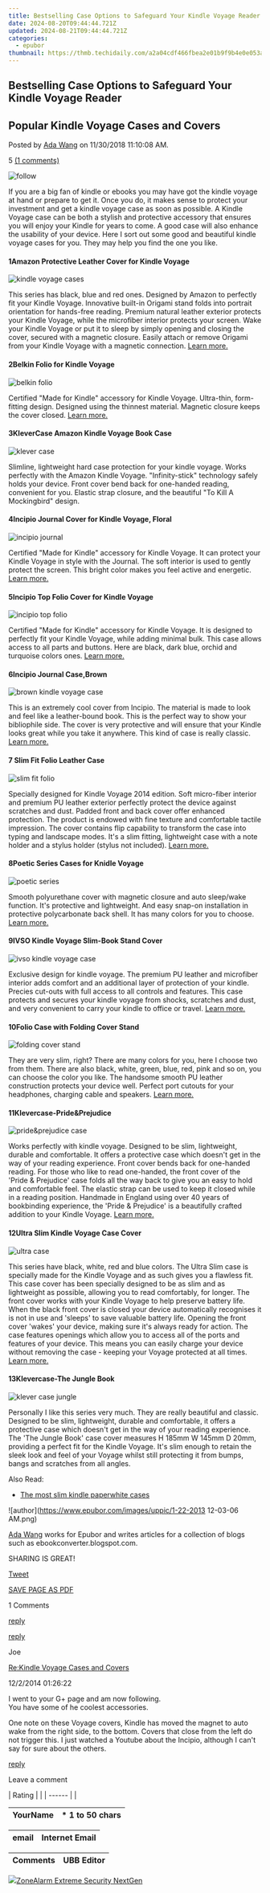 ```yaml
---
title: Bestselling Case Options to Safeguard Your Kindle Voyage Reader
date: 2024-08-20T09:44:44.721Z
updated: 2024-08-21T09:44:44.721Z
categories:
  - epubor
thumbnail: https://thmb.techidaily.com/a2a04cdf466fbea2e01b9f9b4e0e053a2190bbd1cddde4903063c61616ed0d4f.jpg
---
```


## Bestselling Case Options to Safeguard Your Kindle Voyage Reader

## Popular Kindle Voyage Cases and Covers

Posted by [Ada Wang](https://plus.google.com/+AdaWang/posts) on 11/30/2018 11:10:08 AM.

5 [(1 comments)](http://www.epubor.com/#comment-area) 



![follow](http://www.epubor.com/images/follow.png)

 If you are a big fan of kindle or ebooks you may have got the kindle voyage at hand or prepare to get it. Once you do, it makes sense to protect your investment and get a kindle voyage case as soon as possible. A Kindle Voyage case can be both a stylish and protective accessory that ensures you will enjoy your Kindle for years to come. A good case will also enhance the usability of your device. Here I sort out some good and beautiful kindle voyage cases for you. They may help you find the one you like.

#### 1Amazon Protective Leather Cover for Kindle Voyage

![kindle voyage cases](http://www.epubor.com/images/uppic/kindle-voyage-cases.jpg) 

 This series has black, blue and red ones. Designed by Amazon to perfectly fit your Kindle Voyage. Innovative built-in Origami stand folds into portrait orientation for hands-free reading. Premium natural leather exterior protects your Kindle Voyage, while the microfiber interior protects your screen. Wake your Kindle Voyage or put it to sleep by simply opening and closing the cover, secured with a magnetic closure. Easily attach or remove Origami from your Kindle Voyage with a magnetic connection. [Learn more.](http://www.amazon.com/gp/product/B00HZVG02E/ref=as%5Fli%5Ftl?ie=UTF8&camp=1789&creative=390957&creativeASIN=B00HZVG02E&linkCode=as2&tag=epubor-20&linkId=C3HCPTBYEGQCWLCV) 

#### 2Belkin Folio for Kindle Voyage

![belkin folio](http://www.epubor.com/images/uppic/Belkin-Foli.jpg)

 Certified "Made for Kindle" accessory for Kindle Voyage. Ultra-thin, form-fitting design. Designed using the thinnest material. Magnetic closure keeps the cover closed. [Learn more.](http://www.amazon.com/gp/product/B00IU7CCWO/ref=as%5Fli%5Ftl?ie=UTF8&camp=1789&creative=390957&creativeASIN=B00IU7CCWO&linkCode=as2&tag=epubor-20&linkId=ORFJJBLBAG5LRDKC) 

#### 3KleverCase Amazon Kindle Voyage Book Case

![klever case](http://www.epubor.com/images/uppic/klever-case.jpg)

Slimline, lightweight hard case protection for your kindle voyage. Works perfectly with the Amazon Kindle Voyage. "Infinity-stick" technology safely holds your device. Front cover bend back for one-handed reading, convenient for you. Elastic strap closure, and the beautiful "To Kill A Mockingbird" design. 

#### 4Incipio Journal Cover for Kindle Voyage, Floral

![incipio journal](http://www.epubor.com/images/uppic/incipio-journal.jpg)

Certified "Made for Kindle" accessory for Kindle Voyage. It can protect your Kindle Voyage in style with the Journal. The soft interior is used to gently protect the screen. This bright color makes you feel active and energetic. [Learn more.](http://www.amazon.com/gp/product/B00IU7CG5W/ref=as%5Fli%5Ftl?ie=UTF8&camp=1789&creative=390957&creativeASIN=B00IU7CG5W&linkCode=as2&tag=epubor-20&linkId=F4DVGSMNBNGTQKGT)

#### 5Incipio Top Folio Cover for Kindle Voyage

![incipio top folio](http://www.epubor.com/images/uppic/incipio-top-folio.jpg)

Certified "Made for Kindle" accessory for Kindle Voyage. It is designed to perfectly fit your Kindle Voyage, while adding minimal bulk. This case allows access to all parts and buttons. Here are black, dark blue, orchid and turquoise colors ones. [Learn more.](http://www.amazon.com/gp/product/B00IU7CJZY/ref=as%5Fli%5Ftl?ie=UTF8&camp=1789&creative=390957&creativeASIN=B00IU7CJZY&linkCode=as2&tag=epubor-20&linkId=2AHFWZPR3Z75PITL) 

#### 6Incipio Journal Case,Brown

![brown kindle voyage case](http://www.epubor.com/images/uppic/brown-kindle-voyage-case.jpg)

This is an extremely cool cover from Incipio. The material is made to look and feel like a leather-bound book. This is the perfect way to show your bibliophile side. The cover is very protective and will ensure that your Kindle looks great while you take it anywhere. This kind of case is really classic. [Learn more.](http://www.amazon.com/gp/product/B00IU7CHOW/ref=as%5Fli%5Ftl?ie=UTF8&camp=1789&creative=390957&creativeASIN=B00IU7CHOW&linkCode=as2&tag=epubor-20&linkId=B22NY6UNMEOSQJG5) 

#### 7 Slim Fit Folio Leather Case

![slim fit folio](http://www.epubor.com/images/uppic/slim-fit-folio.jpg)

Specially designed for Kindle Voyage 2014 edition. Soft micro-fiber interior and premium PU leather exterior perfectly protect the device against scratches and dust. Padded front and back cover offer enhanced protection. The product is endowed with fine texture and comfortable tactile impression. The cover contains flip capability to transform the case into typing and landscape modes. It's a slim fitting, lightweight case with a note holder and a stylus holder (stylus not included). [Learn more.](http://www.amazon.com/gp/product/B00NYJCIJ0/ref=as%5Fli%5Ftl?ie=UTF8&camp=1789&creative=390957&creativeASIN=B00NYJCIJ0&linkCode=as2&tag=epubor-20&linkId=FKOCMR2TJQTRLJ7E) 

#### 8Poetic Series Cases for Knidle Voyage

![poetic series](http://www.epubor.com/images/uppic/poetic-series.jpg)

Smooth polyurethane cover with magnetic closure and auto sleep/wake function. It's protective and lightweight. And easy snap-on installation in protective polycarbonate back shell. It has many colors for you to choose. [Learn more.](http://www.amazon.com/gp/product/B00NQI9T6Y/ref=as%5Fli%5Ftl?ie=UTF8&camp=1789&creative=390957&creativeASIN=B00NQI9T6Y&linkCode=as2&tag=epubor-20&linkId=LAB5IH7VFPEDCJGT)

#### 9IVSO Kindle Voyage Slim-Book Stand Cover 

![ivso kindle voyage case](http://www.epubor.com/images/uppic/ivso-kindle-voyage-case.jpg)

Exclusive design for kindle voyage. The premium PU leather and microfiber interior adds comfort and an additional layer of protection of your kindle. Precies cut-outs with full access to all controls and features. This case protects and secures your kindle voyage from shocks, scratches and dust, and very convenient to carry your kindle to office or travel. [Learn more.](https://www.amazon.com/IVSO-released-Ultra-Thin-DETACHABLE-Bluetooth/dp/B01ET1BOHS/ref=sr%5F1%5Ffkmr0%5F2?s=electronics&ie=UTF8&qid=1517818178&sr=8-2-fkmr0&keywords=IVSO+Slim-Book+Stand+Kindle+Voyage+Case+Cover)

#### 10Folio Case with Folding Cover Stand

![folding cover stand](http://www.epubor.com/images/uppic/folding-cover-stand.jpg)

They are very slim, right? There are many colors for you, here I choose two from them. There are also black, white, green, blue, red, pink and so on, you can choose the color you like. The handsome smooth PU leather construction protects your device well. Perfect port cutouts for your headphones, charging cable and speakers. [Learn more.](http://www.amazon.com/gp/product/B00NQI9GF8/ref=as%5Fli%5Ftl?ie=UTF8&camp=1789&creative=390957&creativeASIN=B00NQI9GF8&linkCode=as2&tag=epubor-20&linkId=AC7TUAQUJ37LRO6L)

#### 11Klevercase-Pride&Prejudice

![pride&prejudice case](http://www.epubor.com/images/uppic/pride&prejudice-case.jpg)

Works perfectly with kindle voyage. Designed to be slim, lightweight, durable and comfortable. It offers a protective case which doesn't get in the way of your reading experience. Front cover bends back for one-handed reading. For those who like to read one-handed, the front cover of the 'Pride & Prejudice' case folds all the way back to give you an easy to hold and comfortable feel. The elastic strap can be used to keep it closed while in a reading position. Handmade in England using over 40 years of bookbinding experience, the 'Pride & Prejudice' is a beautifully crafted addition to your Kindle Voyage. [Learn more.](https://www.amazon.com/Prejudice-Kindle-Classic-eReader-Paperwhite/dp/B01080KSCQ/ref=sr%5F1%5Ffkmr0%5F1?s=electronics&ie=UTF8&qid=1517818069&sr=1-1-fkmr0&keywords=Klevercase-Pride%26Prejudice+Kindle+Voyage+Case+Cover)

#### 12Ultra Slim Kindle Voyage Case Cover 

![ultra case](http://www.epubor.com/images/uppic/ultra-case.jpg)

 This series have black, white, red and blue colors. The Ultra Slim case is specially made for the Kindle Voyage and as such gives you a flawless fit. This case cover has been specially designed to be as slim and as lightweight as possible, allowing you to read comfortably, for longer. The front cover works with your Kindle Voyage to help preserve battery life. When the black front cover is closed your device automatically recognises it is not in use and 'sleeps' to save valuable battery life. Opening the front cover 'wakes' your device, making sure it's always ready for action. The case features openings which allow you to access all of the ports and features of your device. This means you can easily charge your device without removing the case - keeping your Voyage protected at all times. [Learn more.](http://www.amazon.com/gp/product/B00RKU6552/ref=as%5Fli%5Ftl?ie=UTF8&camp=1789&creative=390957&creativeASIN=B00RKU6552&linkCode=as2&tag=epubor-20&linkId=3GWFJLV2MIRNO3X4) 

#### 13Klevercase-The Jungle Book

![klever case jungle](http://www.epubor.com/images/uppic/klever-case-jungle.jpg)

Personally I like this series very much. They are really beautiful and classic. Designed to be slim, lightweight, durable and comfortable, it offers a protective case which doesn't get in the way of your reading experience. The 'The Jungle Book' case cover measures H 185mm W 145mm D 20mm, providing a perfect fit for the Kindle Voyage. It's slim enough to retain the sleek look and feel of your Voyage whilst still protecting it from bumps, bangs and scratches from all angles. 

Also Read:

* [The most slim kindle paperwhite cases](https://tools.techidaily.com/epubor/products/)

![author](https://www.epubor.com/images/uppic/1-22-2013 12-03-06 AM.png)

[Ada Wang](https://plus.google.com/+AdaWang/posts) works for Epubor and writes articles for a collection of blogs such as ebookconverter.blogspot.com.

SHARING IS GREAT!

[Tweet](https://twitter.com/share) 

[SAVE PAGE AS PDF](https://tools.techidaily.com/epubor/products/) 



1 Comments

[reply](https://tools.techidaily.com/epubor/products/) 

[reply](https://tools.techidaily.com/epubor/products/) 

Joe

[Re:Kindle Voyage Cases and Covers](https://tools.techidaily.com/epubor/products/)

12/2/2014 01:26:22

I went to your G+ page and am now following.  
 You have some of he coolest accessories.

 One note on these Voyage covers, Kindle has moved the magnet to auto wake from the right side, to the bottom. Covers that close from the left do not trigger this. I just watched a Youtube about the Incipio, although I can't say for sure about the others.

[reply](https://tools.techidaily.com/epubor/products/) 

Leave a comment

| Rating |  |
| ------ |  |

| YourName | \*  1 to 50 chars |
| -------- | ----------------- |

| email | Internet Email |
| ----- | -------------- |

| Comments | UBB Editor |
| -------- | ---------- |

<ins class="adsbygoogle"
     style="display:block"
     data-ad-format="autorelaxed"
     data-ad-client="ca-pub-7571918770474297"
     data-ad-slot="1223367746"></ins>



<ins class="adsbygoogle"
     style="display:block"
     data-ad-client="ca-pub-7571918770474297"
     data-ad-slot="8358498916"
     data-ad-format="auto"
     data-full-width-responsive="true"></ins>

<!-- affiliate ads begin -->
<a href="https://estore.zonealarm.com/order/checkout.php?PRODS=36245101&QTY=1&AFFILIATE=108875&CART=1"><img src="https://sc1.checkpoint.com/sc1/za/images/boxes/zang_box_trust.png" border="0">ZoneAlarm Extreme Security NextGen</a>
<!-- affiliate ads end -->
